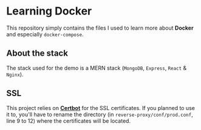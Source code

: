 # Learning Docker

This repository simply contains the files I used to learn more about **Docker** and especially `docker-compose`.

## About the stack

The stack used for the demo is a MERN stack (`MongoDB`, `Express`, `React` & `Nginx`).

## SSL

This project relies on **[Certbot](https://certbot.eff.org/)** for the SSL certificates. If you planned to use it to, you'll have to rename the directory (in `reverse-proxy/conf/prod.conf`, line 9 to 12) where the certificates will be located.
